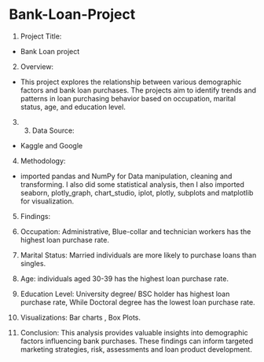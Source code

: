 # Bank-Loan-Project
1.	Project Title:
- Bank Loan project

2. Overview:
- This project explores the relationship between various demographic factors and bank loan purchases. The projects aim to identify trends and patterns in loan purchasing behavior based on occupation, marital status, age, and education level.	
3.	3. Data Source:
- Kaggle and Google 

4. Methodology:
- imported pandas and NumPy for Data manipulation, cleaning and transforming. I also did some statistical analysis, then I also imported seaborn, plotly_graph, chart_studio, iplot, plotly, subplots and matplotlib for visualization.

5. Findings:
1. Occupation:
Administrative, Blue-collar and technician workers has the highest loan purchase rate.
2. Marital Status: Married individuals are more likely to purchase loans than singles.
3. Age: individuals aged 30-39 has the highest loan purchase rate.
4. Education Level: University degree/ BSC holder has highest loan purchase rate, While Doctoral degree has the lowest loan purchase rate.

6. Visualizations:
Bar charts , Box Plots.

7. Conclusion: This analysis provides valuable insights into demographic factors influencing bank purchases. These findings can inform targeted marketing strategies, risk, assessments and loan product development.

